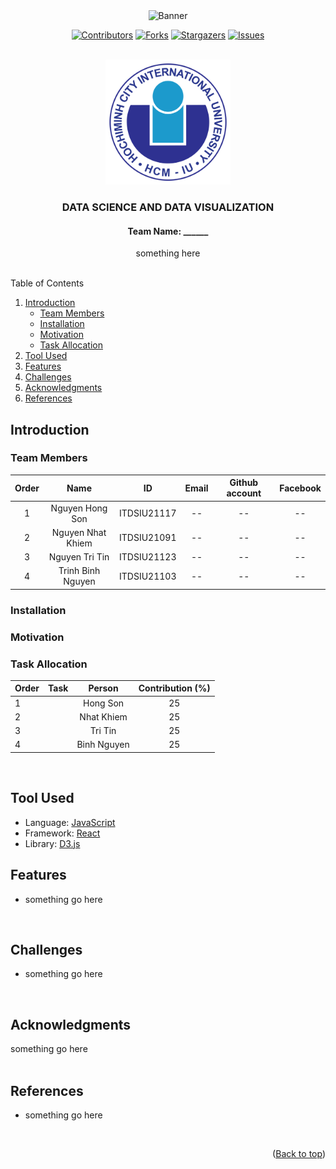 <div id="top" align="center">
<img src="" alt="Banner">
</div>

<!-- Git status -->
<div align="center">

[![Contributors][contributors-shield]][contributors-url]
[![Forks][forks-shield]][forks-url]
[![Stargazers][stars-shield]][stars-url]
[![Issues][issues-shield]][issues-url]

</div>

<!-- PROJECT LOGO -->
<br />
<div align="center">
  <a href="">
    <img src="./assets/logo/logo.png" alt="Logo" width="200" height="200">
  </a>

<h3 align="center">DATA SCIENCE AND DATA VISUALIZATION</h3>
<h4 align="center">Team Name: ______</h4>

  <p align="center">    
    something here
    <br />
    <br />
  </p>
</div>

<!-- TABLE OF CONTENTS -->
  <summary>Table of Contents</summary>
  <ol>
    <li>
      <a href="#Introduction">Introduction</a>
      <ul>
        <li><a href="#Team-members">Team Members</a></li>
	<li><a href="#installation">Installation</a></li>
	<li><a href="#motivation">Motivation</a></li>
	<li><a href="#task-allocation">Task Allocation</a></li>      
      </ul>
    </li>
    <li><a href="#Tool-Used">Tool Used</a></li>
    <li><a href="#features">Features</a></li>
    <li><a href="#challenges">Challenges</a></li>
    <li><a href="#acknowledgments">Acknowledgments</a></li>
    <li><a href="#references">References</a></li>
  </ol>

<!-- ABOUT THE PROJECT -->
## Introduction 

<div style="text-align:justify">

</div>

### Team Members 

| Order |         Name          |     ID      |                  Email                  |                       Github account                        |                              Facebook                              |
| :---: | :-------------------: | :---------: |:---------------------------------------:| :---------------------------------------------------------: | :----------------------------------------------------------------: |
|   1   | Nguyen Hong Son | ITDSIU21117 | -- | -- | -- |
|   2   | Nguyen Nhat Khiem | ITDSIU21091 | -- | -- | -- |
|   3   | Nguyen Tri Tin | ITDSIU21123 | -- | -- | -- |
|   4   | Trinh Binh Nguyen | ITDSIU21103 | -- | -- | -- |

### Installation 

### Motivation 

<div style="text-align:justify">

</div>

### Task Allocation 
| Order | Task                                  |  Person   | Contribution (%) |
| :---- |:--------------------------------------| :-------: | :----------: |
| 1     |  | Hong Son  |      25      |
| 2     |  | Nhat Khiem |      25      |
| 3     |  | Tri Tin |      25      |
| 4     |  | Binh Nguyen  |      25      |

<br />

## Tool Used 
- Language: [JavaScript](https://www.javascript.com)
- Framework: [React](https://reactjs.org)
- Library: [D3.js](https://d3js.org)

<!-- FEATURES -->
## Features 
- something go here

  <br />

<!-- CHALLENGES -->
## Challenges
- something go here

  <br />

## Acknowledgments
<div style="text-align:justify">
  something go here

</div>

<br />

## References
- something go here

<br />

<p align="right">(<a href="#top">Back to top</a>)</p>

<!-- MARKDOWN LINKS & IMAGES -->
<!-- https://www.markdownguide.org/basic-syntax/#reference-style-links -->

[contributors-shield]: https://img.shields.io/github/contributors/Nhathuy1305/Worldwide-mental-health-disorders-data-visualization.svg?style=for-the-badge
[contributors-url]: https://github.com/MicroGix/Influence-of-factors-on-students-performence/graphs/contributors
[forks-shield]: https://img.shields.io/github/forks/Nhathuy1305/Worldwide-mental-health-disorders-data-visualization.svg?style=for-the-badge
[forks-url]: https://github.com/MicroGix/Influence-of-factors-on-students-performence/forks
[stars-shield]: https://img.shields.io/github/stars/Nhathuy1305/Worldwide-mental-health-disorders-data-visualization.svg?style=for-the-badge
[stars-url]: https://github.com/MicroGix/Influence-of-factors-on-students-performence/stargazers
[issues-shield]: https://img.shields.io/github/issues/Nhathuy1305/Worldwide-mental-health-disorders-data-visualization.svg?style=for-the-badge
[issues-url]: https://github.com/MicroGix/Influence-of-factors-on-students-performence/issues 
